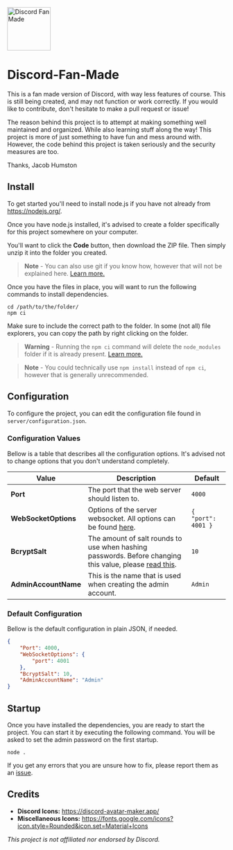 <picture>
  <source media="(prefers-color-scheme: dark)" srcset="client/assets/public/images/icon/zoomed-white.png" height="100px" width="100px">
  <source media="(prefers-color-scheme: light)" srcset="client/assets/public/images/icon/zoomed-black.png" height="100px" width="100px">
  <img alt="Discord Fan Made">
</picture>

# Discord-Fan-Made

This is a fan made version of Discord, with way less features of course. This is still being created, and may not function or work correctly. If you would like to contribute, don't hesitate to make a pull request or issue!

The reason behind this project is to attempt at making something well maintained and organized. While also learning stuff along the way! This project is more of just something to have fun and mess around with. However, the code behind this project is taken seriously and the security measures are too.

Thanks, Jacob Humston

## Install

To get started you'll need to install node.js if you have not already from https://nodejs.org/.

Once you have node.js installed, it's advised to create a folder specifically for this project somewhere on your computer.

You'll want to click the **Code** button, then download the ZIP file. Then simply unzip it into the folder you created.
> **Note** - You can also use git if you know how, however that will not be explained here. [Learn more.](https://docs.github.com/en/repositories/creating-and-managing-repositories/cloning-a-repository)

Once you have the files in place, you will want to run the following commands to install dependencies.

```console
cd /path/to/the/folder/
npm ci
```
Make sure to include the correct path to the folder. In some (not all) file explorers, you can copy the path by right clicking on the folder.

> **Warning** - Running the `npm ci` command will delete the `node_modules` folder if it is already present. [Learn more.](https://docs.npmjs.com/cli/v9/commands/npm-ci)

> **Note** - You could technically use `npm install` instead of `npm ci`, however that is generally unrecommended.

## Configuration 

To configure the project, you can edit the configuration file found in `server/configuration.json`.

### Configuration Values

Bellow is a table that describes all the configuration options. It's advised not to change options that you don't understand completely.

Value | Description | Default
----- | ----------- | -------
**Port** | The port that the web server should listen to. | `4000`
**WebSocketOptions** | Options of the server websocket. All options can be found [here](https://github.com/websockets/ws/blob/HEAD/doc/ws.md#new-websocketserveroptions-callback). | `{ "port": 4001 }`
**BcryptSalt** | The amount of salt rounds to use when hashing passwords. Before changing this value, please [read this](https://github.com/kelektiv/node.bcrypt.js#a-note-on-rounds). | `10`
**AdminAccountName** | This is the name that is used when creating the admin account. | `Admin`

### Default Configuration

Bellow is the default configuration in plain JSON, if needed.

```json
{
    "Port": 4000,
    "WebSocketOptions": {
        "port": 4001
    },
    "BcryptSalt": 10,
    "AdminAccountName": "Admin"
}
```

## Startup

Once you have installed the dependencies, you are ready to start the project. You can start it by executing the following command. You will be asked to set the admin password on the first startup.

```console
node .
```

If you get any errors that you are unsure how to fix, please report them as an [issue](https://github.com/jacobhumston-school/Discord-Fan-Made/issues/new).

## Credits

- **Discord Icons:** https://discord-avatar-maker.app/
- **Miscellaneous Icons:** https://fonts.google.com/icons?icon.style=Rounded&icon.set=Material+Icons

*This project is not affiliated nor endorsed by Discord.*
